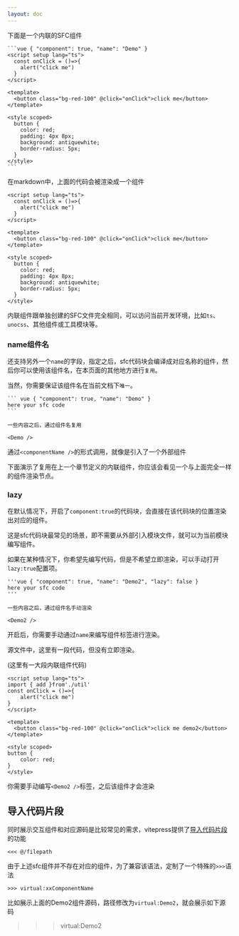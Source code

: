 ```yaml
---
layout: doc
---
```


下面是一个内联的SFC组件
````
```vue { "component": true, "name": "Demo" } 
<script setup lang="ts">
  const onClick = ()=>{
    alert("click me")
  }
</script>

<template>
  <button class="bg-red-100" @click="onClick">click me</button>
</template>

<style scoped>
  button {
    color: red;
    padding: 4px 8px;
    background: antiquewhite;
    border-radius: 5px;
  }
</style>
```
````
在markdown中，上面的代码会被渲染成一个组件

```vue { "component": true, "name": "Demo" } 
<script setup lang="ts">
  const onClick = ()=>{
    alert("click me")
  }
</script>

<template>
  <button class="bg-red-100" @click="onClick">click me</button>
</template>

<style scoped>
  button {
    color: red;
    padding: 4px 8px;
    background: antiquewhite;
    border-radius: 5px;
  }
</style>
```

内联组件跟单独创建的SFC文件完全相同，可以访问当前开发环境，比如`ts`、`unocss`、其他组件或工具模块等。

### name组件名

还支持另外一个`name`的字段，指定之后，sfc代码块会编译成对应名称的组件，然后你可以使用该组件名，在本页面的其他地方进行`复用`。

当然，你需要保证该组件名在当前文档下`唯一`。

````
``` vue { "component": true, "name": "Demo" }
here your sfc code
```

一些内容之后，通过组件名复用

<Demo />
````

通过`<componentName />`的形式调用，就像是引入了一个外部组件

下面演示了复用在上一个章节定义的内联组件，你应该会看见一个与上面完全一样的组件渲染节点。

<Demo />

### lazy

在默认情况下，开启了`component:true`的代码块，会直接在该代码块的位置渲染出对应的组件。

这是sfc代码块最常见的场景，即不需要从外部引入模块文件，就可以为当前模块编写组件。

如果在某种情况下，你希望先编写代码，但是不希望立即渲染，可以手动打开`lazy:true`配置项。

```
'''vue { "component": true, "name": "Demo2", "lazy": false }
here your sfc code
'''

一些内容之后，通过组件名手动渲染

<Demo2 />
```
开启后，你需要手动通过`name`来编写组件标签进行渲染。

源文件中，这里有一段代码，但没有立即渲染。

(这里有一大段内联组件代码)

```vue { "component": true, "name": "Demo2", "lazy": true }
<script setup lang="ts">
import { add }from'./util'
const onClick = ()=>{
    alert("click me")
}
</script>

<template>
  <button class="bg-red-100" @click="onClick">click me demo2</button>
</template>

<style scoped>
button {
    color: red;
}
</style>
```

你需要手动编写`<Demo2 />`标签，之后该组件才会渲染

<Demo2 />  

## 导入代码片段

同时展示交互组件和对应源码是比较常见的需求，vitepress提供了[导入代码片段](https://vitepress.dev/zh/guide/markdown#import-code-snippets)的功能

```
<<< @/filepath
```

由于上述sfc组件并不存在对应的组件，为了兼容该语法，定制了一个特殊的`>>>`语法

```
>>> virtual:xxComponentName
```

比如展示上面的Demo2组件源码，路径修改为`virtual:Demo2`，就会展示如下源码

>>> virtual:Demo2
